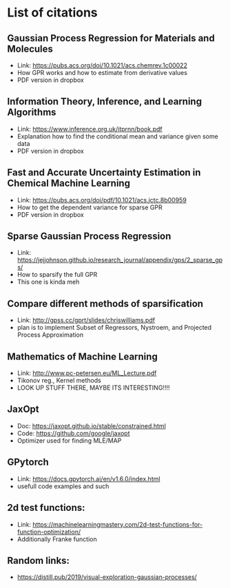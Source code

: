 # List of citations

## Gaussian Process Regression for Materials and Molecules 
 
- Link: https://pubs.acs.org/doi/10.1021/acs.chemrev.1c00022
- How GPR works and how to estimate from derivative values
- PDF version in dropbox

## Information Theory, Inference, and Learning Algorithms

- Link: https://www.inference.org.uk/itprnn/book.pdf
- Explanation how to find the conditional mean and variance given some data
- PDF version in dropbox

## Fast and Accurate Uncertainty Estimation in Chemical Machine Learning

- Link: https://pubs.acs.org/doi/pdf/10.1021/acs.jctc.8b00959
- How to get the dependent variance for sparse GPR
- PDF version in dropbox

## Sparse Gaussian Process Regression

- Link: https://jejjohnson.github.io/research_journal/appendix/gps/2_sparse_gps/
- How to sparsify the full GPR
- This one is kinda meh

## Compare different methods of sparsification

- Link: http://gpss.cc/gprt/slides/chriswilliams.pdf
- plan is to implement Subset of Regressors, Nystroem, and Projected Process Approximation

## Mathematics of Machine Learning

- Link: http://www.pc-petersen.eu/ML_Lecture.pdf
- Tikonov reg., Kernel methods
- LOOK UP STUFF THERE, MAYBE ITS INTERESTING!!!!

## JaxOpt

- Doc: https://jaxopt.github.io/stable/constrained.html
- Code: https://github.com/google/jaxopt
- Optimizer used for finding MLE/MAP

## GPytorch

- Link: https://docs.gpytorch.ai/en/v1.6.0/index.html
- usefull code examples and such

## 2d test functions:

- Link: https://machinelearningmastery.com/2d-test-functions-for-function-optimization/
- Additionally Franke function

## Random links:

- https://distill.pub/2019/visual-exploration-gaussian-processes/
